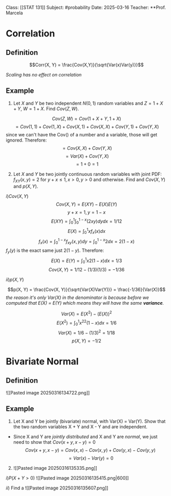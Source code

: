 Class: [[STAT 131]]
Subject: #probability 
Date: 2025-03-16
Teacher: **Prof. Marcela

# Correlation

## Definition
$$Corr(X, Y) = \frac{Cov(X,Y)}{\sqrt{Var(x)Var(y)}}$$

*Scaling has no effect on correlation*

## Example
1. Let $X$ and $Y$ be two independent $N(0, 1)$ random variables and $Z = 1 + X + Y$, $W = 1 + X$. Find $Cov(Z, W)$.

$$Cov(Z, W) = Cov(1 + X + Y, 1 + X)$$
$$ = Cov(1, 1) + Cov(1, X) + Cov(X, 1) + Cov(X, X) + Cov(Y, 1) + Cov(Y, X)$$
 since we can't have the Cov() of a number and a variable, those will get ignored. Therefore:
 $$ = Cov(X, X) + Cov(Y, X)$$
 $$= Var(X) + Cov(Y, X)$$
$$ = 1 + 0 = 1$$

2. Let $X$ and $Y$ be two jointly continuous random variables with joint PDF: $f_{XY}(x, y) = 2$ for $y + x \leq 1, x > 0, y > 0$ and otherwise. Find and $Cov(X, Y)$ and $p(X, Y)$.

$i) Cov(X, Y)$
$$Cov(X, Y) = E(XY) - E(X)E(Y)$$
$$y + x = 1, y = 1 - x$$
$$E(XY) = \int_0^1\int_0^{1-x}(2xy)dydx = 1/12$$
$$E(X) = \int_0^1xf_x(x)dx$$
$$f_x(x) = \int_0^{1-x}f_{xy}(x, y)dy = \int_0^{1-x}2dx = 2(1 - x)$$
$f_y(y)$ is the exact same just $2(1 - y)$. Therefore:
$$E(X) = E(Y) = \int_0^1x2(1-x)dx = 1/3$$
$$Cov(X, Y) = 1/12 - (1/3)(1/3) = -1/36$$

$ii) p(X, Y)$

$$p(X, Y) = \frac{Cov(X, Y)}{\sqrt{Var(X)Var(Y)}} = \frac{-1/36}{Var(X)}$$
*the reason it's only Var(X) in the denominator is because before we computed that E(X) = E(Y) which means they will have the same **variance**.*

$$Var(X) = E(X^2) - (E(X))^2$$
$$E(X^2) = \int_0^1x^22(1-x)dx = 1/6$$
$$ Var(X) = 1/6 - (1/3)^2 = 1/18$$
$$p(X, Y) = -1/2$$



# Bivariate Normal

## Definition
![[Pasted image 20250316134722.png]]

## Example
1. Let X and Y be jointly (bivariate) normal, with Var(X) = Var(Y). Show that the two random variables X + Y and X - Y and are independent.

- Since X and Y are *jointly distributed* and X and Y are *normal*, we just need to show that $Cov(x + y, x - y) = 0$
$$Cov(x + y, x - y) = Cov(x, x) - Cov(x , y) + Cov(y, x) - Cov(y, y)$$
$$ = Var(x) - Var(y) = 0$$

2. ![[Pasted image 20250316135335.png]]

$i) P(X + Y > 0)$
![[Pasted image 20250316135415.png|600]]

$ii)$ Find a
![[Pasted image 20250316135607.png]]

